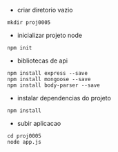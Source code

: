 - criar diretorio vazio
````
mkdir proj0005
````

- inicializar projeto node
 ````
 npm init
 ````
 
 - bibliotecas de api
 ````
 npm install express --save
 npm install mongoose --save
 npm install body-parser --save
 ````
 
 - instalar dependencias do projeto
 ````
 npm install
 ````
 
 - subir aplicacao
 ````
 cd proj0005
 node app.js
 ````